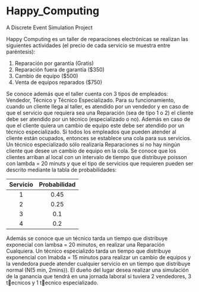 # Happy_Computing

A Discrete Event Simulation Project

Happy Computing es un taller de reparaciones electrónicas se realizan las
siguientes actividades (el precio de cada servicio se muestra entre paréntesis):

1. Reparación por garantía (Gratis)
2. Reparación fuera de garantía ($350)
3. Cambio de equipo ($500)
4. Venta de equipos reparados ($750)

Se conoce además que el taller cuenta con 3 tipos de empleados: Vendedor,
Técnico y Técnico Especializado.
Para su funcionamiento, cuando un cliente llega al taller, es atendido por
un vendedor y en caso de que el servicio que requiera sea una Reparación (sea
de tipo 1 o 2) el cliente debe ser atendido por un técnico (especializado o no).
Además en caso de que el cliente quiera un cambio de equipo este debe ser atendido
por un técnico especializado. Si todos los empleados que pueden atender
al cliente están ocupados, entonces se establece una cola para sus servicios. Un
técnico especializado sólo realizaría Reparaciones si no hay ningún cliente que
desee un cambio de equipo en la cola.
Se conoce que los clientes arriban al local con un intervalo de tiempo que
distribuye poisson con lambda = 20 minuts y que el tipo de servicios que requieren
pueden ser descrito mediante la tabla de probabilidades:

| Servicio | Probabilidad |
| :---: | :---: |
| 1 | 0.45 |
| 2 | 0.25 |
| 3 | 0.1 |
| 4 | 0.2 |

Además se conoce que un técnico tarda un tiempo que distribuye exponecial
con lambsa = 20 minutos, en realizar una Reparación Cualquiera. Un técnico especializdo
tarda un tiempo que distribuye exponencial con lmabda = 15 minutos para
realizar un cambio de equipos y la vendedora puede atender cualquier servicio
en un tiempo que distribuye normal (N(5 min, 2mins)).
El dueño del lugar desea realizar una simulación de la ganancia que tendrá en
una jornada laboral si tuviera 2 vendedores, 3 tecnicos y 1 tecnico especializado.